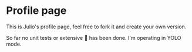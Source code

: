 # Profile page

This is Julio's profile page, feel free to fork it and create your own version.

So far no unit tests or extensive :tophat: has been done. I'm operating in YOLO mode.